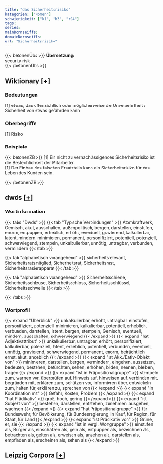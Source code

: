 ```yaml
---
title: "das Sicherheitsrisiko"
kategorien: ["Nomen"]
schwierigkeit: ["k1", "h3", "r14"]
tags:
series:
mainDornseiffs:
domainDornseiffs:
url: "Sicherheitsrisiko"
---
```


{{< betonenÜbs >}}
**Übersetzung:**  
security risk  
{{< /betonenÜbs >}}

## Wiktionary [[+](https://de.wiktionary.org/wiki/Sicherheitsrisiko)]

### Bedeutungen
[1] etwas, das offensichtlich oder möglicherweise die Unversehrtheit / Sicherheit von etwas gefährden kann  

### Oberbegriffe
[1] Risiko  

### Beispiele
{{< betonenZB >}}
[1] Ein nicht zu vernachlässigendes Sicherheitsrisiko ist die Bestechlichkeit der Mitarbeiter.  
[1] Der Einbau des falschen Ersatzteils kann ein Sicherheitsrisiko für das Leben des Kunden sein.  

{{< /betonenZB >}}


## dwds [[+](https://www.dwds.de/wb/Sicherheitsrisiko)]

### Wortinformation
{{< tabs "Dwds" >}}
{{< tab "Typische Verbindungen" >}}
Atomkraftwerk, Gemisch, akut, ausschalten, außenpolitisch, bergen, darstellen, einstufen, enorm, entpuppen, erheblich, erhöht, eventuell, gravierend, kalkulierbar, latent, mindern, minimieren, permanent, personifiziert, potentiell, potenziell, schwerwiegend, stempeln, unkalkulierbar, unnötig, untragbar, verbunden, vermindern
{{< /tab >}}

{{< tab "alphabetisch vorangehend" >}}
sicherheitsrelevant, Sicherheitsratsmitglied, Sicherheitsrat, Sicherheitsrast, Sicherheitsrasierapparat
{{< /tab >}}

{{< tab "alphabetisch vorangehend" >}}
Sicherheitsschiene, Sicherheitsschleuse, Sicherheitsschloss, Sicherheitsschlüssel, Sicherheitsschwelle
{{< /tab >}}

{{< /tabs >}}

### Wortprofil
{{< expand "Überblick" >}} unkalkulierbar, erhöht, untragbar, einstufen, personifiziert, potenziell, minimieren, kalkulierbar, potentiell, erheblich, verbunden, darstellen, latent, bergen, stempeln, Gemisch, eventuell, mindern, ausschalten, schwerwiegend {{< /expand >}}
{{< expand "hat Adjektivattribut" >}} unkalkulierbar, untragbar, erhöht, personifiziert, kalkulierbar, potenziell, latent, erheblich, potentiell, verbunden, eventuell, unnötig, gravierend, schwerwiegend, permanent, enorm, beträchtlich, ernst, akut, angeblich {{< /expand >}}
{{< expand "ist Akk./Dativ-Objekt von" >}} minimieren, darstellen, bergen, vermindern, eingehen, aussetzen, bedeuten, bestehen, befürchten, sehen, erhöhen, bilden, nennen, bleiben, tragen {{< /expand >}}
{{< expand "ist in Präpositionalgruppe" >}} stempeln zum, warnen vor, überprüfen auf, Hinweis auf, hinweisen auf, verbinden mit, begründen mit, erklären zum, schützen vor, informieren über, entwickeln zum, halten für, erklären zu, sprechen von {{< /expand >}}
{{< expand "in Koordination mit" >}} Gefahr, Kosten, Problem {{< /expand >}}
{{< expand "hat Prädikativ" >}} groß, hoch, gering {{< /expand >}}
{{< expand "ist Subjekt von" >}} bestehen, darstellen, entstehen, zunehmen, ausgehen, wachsen {{< /expand >}}
{{< expand "hat Präpositionalgruppe" >}} für Bundeswehr, für Bevölkerung, für Bundesregierung, in Kauf, für Region, für Staat, für Land {{< /expand >}}
{{< expand "ist Prädikativ von" >}} Grüne, er, sie {{< /expand >}}
{{< expand "ist in vergl. Wortgruppe" >}} einstufen als, Bürger als, einschätzen als, geln als, entpuppen als, bezeichnen als, betrachten als, gelten als, erweisen als, ansehen als, darstellen als, empfinden als, erscheinen als, sehen als {{< /expand >}}

## Leipzig Corpora [[+](https://corpora.uni-leipzig.de/en/res?word=Sicherheitsrisiko&corpusId=deu_newscrawl-public_2018)]

